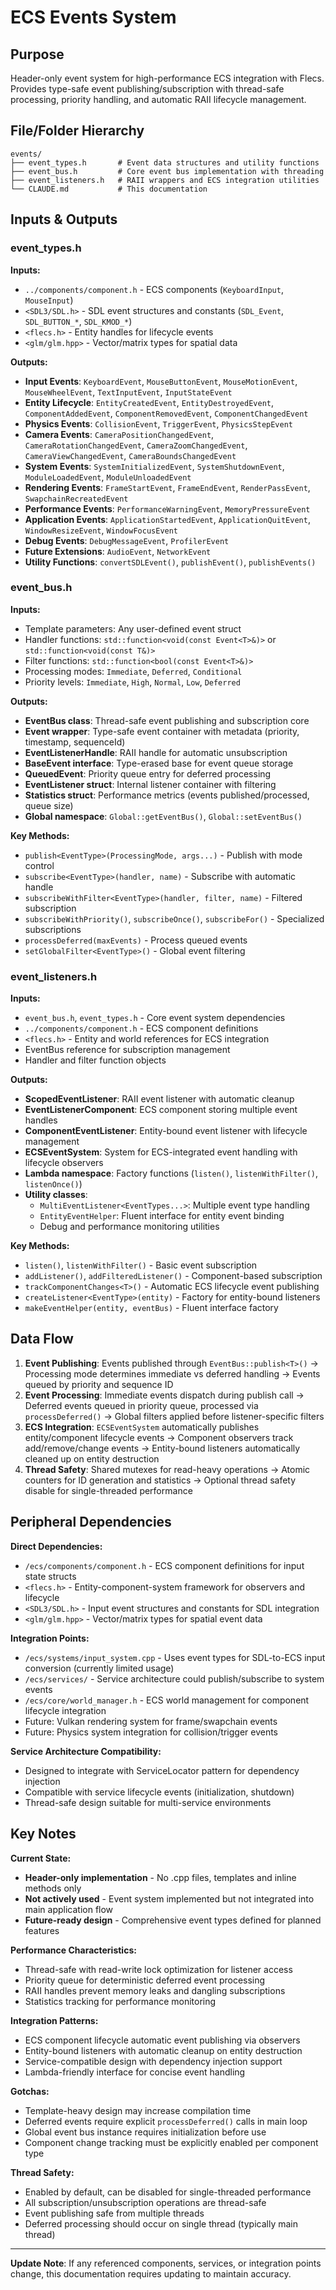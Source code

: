 # ECS Events System

## Purpose
Header-only event system for high-performance ECS integration with Flecs. Provides type-safe event publishing/subscription with thread-safe processing, priority handling, and automatic RAII lifecycle management.

## File/Folder Hierarchy
```
events/
├── event_types.h       # Event data structures and utility functions
├── event_bus.h         # Core event bus implementation with threading
├── event_listeners.h   # RAII wrappers and ECS integration utilities  
└── CLAUDE.md           # This documentation
```

## Inputs & Outputs

### event_types.h
**Inputs:**
- `../components/component.h` - ECS components (`KeyboardInput`, `MouseInput`)
- `<SDL3/SDL.h>` - SDL event structures and constants (`SDL_Event`, `SDL_BUTTON_*`, `SDL_KMOD_*`)
- `<flecs.h>` - Entity handles for lifecycle events
- `<glm/glm.hpp>` - Vector/matrix types for spatial data

**Outputs:**
- **Input Events**: `KeyboardEvent`, `MouseButtonEvent`, `MouseMotionEvent`, `MouseWheelEvent`, `TextInputEvent`, `InputStateEvent`
- **Entity Lifecycle**: `EntityCreatedEvent`, `EntityDestroyedEvent`, `ComponentAddedEvent`, `ComponentRemovedEvent`, `ComponentChangedEvent`
- **Physics Events**: `CollisionEvent`, `TriggerEvent`, `PhysicsStepEvent`
- **Camera Events**: `CameraPositionChangedEvent`, `CameraRotationChangedEvent`, `CameraZoomChangedEvent`, `CameraViewChangedEvent`, `CameraBoundsChangedEvent`
- **System Events**: `SystemInitializedEvent`, `SystemShutdownEvent`, `ModuleLoadedEvent`, `ModuleUnloadedEvent`
- **Rendering Events**: `FrameStartEvent`, `FrameEndEvent`, `RenderPassEvent`, `SwapchainRecreatedEvent`
- **Performance Events**: `PerformanceWarningEvent`, `MemoryPressureEvent`
- **Application Events**: `ApplicationStartedEvent`, `ApplicationQuitEvent`, `WindowResizeEvent`, `WindowFocusEvent`
- **Debug Events**: `DebugMessageEvent`, `ProfilerEvent`
- **Future Extensions**: `AudioEvent`, `NetworkEvent`
- **Utility Functions**: `convertSDLEvent()`, `publishEvent()`, `publishEvents()`

### event_bus.h
**Inputs:**
- Template parameters: Any user-defined event struct
- Handler functions: `std::function<void(const Event<T>&)>` or `std::function<void(const T&)>`
- Filter functions: `std::function<bool(const Event<T>&)>`
- Processing modes: `Immediate`, `Deferred`, `Conditional`
- Priority levels: `Immediate`, `High`, `Normal`, `Low`, `Deferred`

**Outputs:**
- **EventBus class**: Thread-safe event publishing and subscription core
- **Event<T> wrapper**: Type-safe event container with metadata (priority, timestamp, sequenceId)
- **EventListenerHandle**: RAII handle for automatic unsubscription
- **BaseEvent interface**: Type-erased base for event queue storage
- **QueuedEvent**: Priority queue entry for deferred processing
- **EventListener struct**: Internal listener container with filtering
- **Statistics struct**: Performance metrics (events published/processed, queue size)
- **Global namespace**: `Global::getEventBus()`, `Global::setEventBus()`

**Key Methods:**
- `publish<EventType>(ProcessingMode, args...)` - Publish with mode control
- `subscribe<EventType>(handler, name)` - Subscribe with automatic handle
- `subscribeWithFilter<EventType>(handler, filter, name)` - Filtered subscription
- `subscribeWithPriority()`, `subscribeOnce()`, `subscribeFor()` - Specialized subscriptions
- `processDeferred(maxEvents)` - Process queued events
- `setGlobalFilter<EventType>()` - Global event filtering

### event_listeners.h
**Inputs:**
- `event_bus.h`, `event_types.h` - Core event system dependencies
- `../components/component.h` - ECS component definitions
- `<flecs.h>` - Entity and world references for ECS integration
- EventBus reference for subscription management
- Handler and filter function objects

**Outputs:**
- **ScopedEventListener<T>**: RAII event listener with automatic cleanup
- **EventListenerComponent<T>**: ECS component storing multiple event handles
- **ComponentEventListener<T>**: Entity-bound event listener with lifecycle management
- **ECSEventSystem**: System for ECS-integrated event handling with lifecycle observers
- **Lambda namespace**: Factory functions (`listen()`, `listenWithFilter()`, `listenOnce()`)
- **Utility classes**:
  - `MultiEventListener<EventTypes...>`: Multiple event type handling
  - `EntityEventHelper`: Fluent interface for entity event binding
  - Debug and performance monitoring utilities

**Key Methods:**
- `listen()`, `listenWithFilter()` - Basic event subscription
- `addListener()`, `addFilteredListener()` - Component-based subscription
- `trackComponentChanges<T>()` - Automatic ECS lifecycle event publishing
- `createListener<EventType>(entity)` - Factory for entity-bound listeners
- `makeEventHelper(entity, eventBus)` - Fluent interface factory

## Data Flow

1. **Event Publishing**: Events published through `EventBus::publish<T>()` → Processing mode determines immediate vs deferred handling → Events queued by priority and sequence ID
2. **Event Processing**: Immediate events dispatch during publish call → Deferred events queued in priority queue, processed via `processDeferred()` → Global filters applied before listener-specific filters
3. **ECS Integration**: `ECSEventSystem` automatically publishes entity/component lifecycle events → Component observers track add/remove/change events → Entity-bound listeners automatically cleaned up on entity destruction
4. **Thread Safety**: Shared mutexes for read-heavy operations → Atomic counters for ID generation and statistics → Optional thread safety disable for single-threaded performance

## Peripheral Dependencies

**Direct Dependencies:**
- `/ecs/components/component.h` - ECS component definitions for input state structs
- `<flecs.h>` - Entity-component-system framework for observers and lifecycle
- `<SDL3/SDL.h>` - Input event structures and constants for SDL integration
- `<glm/glm.hpp>` - Vector/matrix types for spatial event data

**Integration Points:**
- `/ecs/systems/input_system.cpp` - Uses event types for SDL-to-ECS input conversion (currently limited usage)
- `/ecs/services/` - Service architecture could publish/subscribe to system events
- `/ecs/core/world_manager.h` - ECS world management for component lifecycle integration
- Future: Vulkan rendering system for frame/swapchain events
- Future: Physics system integration for collision/trigger events

**Service Architecture Compatibility:**
- Designed to integrate with ServiceLocator pattern for dependency injection
- Compatible with service lifecycle events (initialization, shutdown)
- Thread-safe design suitable for multi-service environments

## Key Notes

**Current State:**
- **Header-only implementation** - No .cpp files, templates and inline methods only
- **Not actively used** - Event system implemented but not integrated into main application flow
- **Future-ready design** - Comprehensive event types defined for planned features

**Performance Characteristics:**
- Thread-safe with read-write lock optimization for listener access
- Priority queue for deterministic deferred event processing
- RAII handles prevent memory leaks and dangling subscriptions
- Statistics tracking for performance monitoring

**Integration Patterns:**
- ECS component lifecycle automatic event publishing via observers
- Entity-bound listeners with automatic cleanup on entity destruction
- Service-compatible design with dependency injection support
- Lambda-friendly interface for concise event handling

**Gotchas:**
- Template-heavy design may increase compilation time
- Deferred events require explicit `processDeferred()` calls in main loop
- Global event bus instance requires initialization before use
- Component change tracking must be explicitly enabled per component type

**Thread Safety:**
- Enabled by default, can be disabled for single-threaded performance
- All subscription/unsubscription operations are thread-safe
- Event publishing safe from multiple threads
- Deferred processing should occur on single thread (typically main thread)

---
**Update Note**: If any referenced components, services, or integration points change, this documentation requires updating to maintain accuracy.
